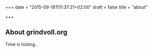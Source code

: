 +++
date = "2015-09-18T01:37:21+02:00"
draft = false
title = "about"

+++

## About grindvoll.org

Time is ticking..
